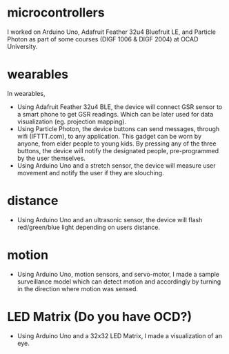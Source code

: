 # microcontrollers
I worked on Arduino Uno, Adafruit Feather 32u4 Bluefruit LE, and Particle Photon as part of some courses (DIGF 1006 & DIGF 2004) at OCAD University. 

# wearables
In wearables,
- Using Adafruit Feather 32u4 BLE, the device will connect GSR sensor to a smart phone to get GSR readings. Which can be later used for data visualization (eg. projection mapping).
- Using Particle Photon, the device buttons can send messages, through wifi (IFTTT.com), to any application. This gadget can be worn by anyone, from elder people to young kids. By pressing any of the three buttons, the device will notify the designated people, pre-programmed by the user themselves.
- Using Arduino Uno and a stretch sensor, the device will measure user movement and notify the user if they are slouching. 

# distance
- Using Arduino Uno and an ultrasonic sensor, the device will flash red/green/blue light depending on users distance.

# motion
- Using Arduino Uno, motion sensors, and servo-motor, I made a sample surveillance model which can detect motion and accordingly by turning in the direction where motion was sensed.

# LED Matrix (Do you have OCD?)
- Using Arduino Uno and a 32x32 LED Matrix, I made a visualization of an eye.
